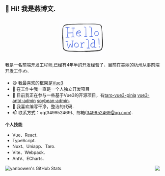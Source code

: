 <h2 >👋 Hi! 我是燕博文.</h2>
<p align="center">
  <img src="./hello-world.gif" width="30%">
</p>

 我是一名前端开发工程师,已经有4年半的开发经验了，目前在美丽的杭州从事前端开发工作✍️.

- 😄 我最喜欢的框架是[Vue3](https://github.com/vuejs/core)
- 🤦‍ 在工作中我一直是一个人独立开发项目
- 🚧 目前我正在参与一些基于Vue3的开源项目，有[taro-vue3-pinia](https://github.com/yanbowe/taro-vue3-pinia)  [vue3-antd-admin](https://github.com/buqiyuan/vue3-antd-admin)    [soybean-admin](https://github.com/honghuangdc/soybean-admin).
- 🌱 我喜欢编写干净，整洁的代码.
- 📫 联系方式：qq(349952469)、邮箱(349952469@qq.com).

**个人技能**  

- Vue、React.
- TypeScript.
- Nuxt、Uniapp、Taro.
- Vite、Webpack.
- AntV、ECharts.

<div>
<div>
 
 <img align="left" height="150em" src="https://github-readme-stats.vercel.app/api?username=yanbowe&show_icons=true&layout=compact&hide=stars&count_private=true" alt="yanbowen's GitHub Stats"/>
 <img align="right" height="150em" src="https://github-readme-stats.vercel.app/api/top-langs/?username=yanbowe&layout=compact&count_private=true&hide=html" />
</div>
